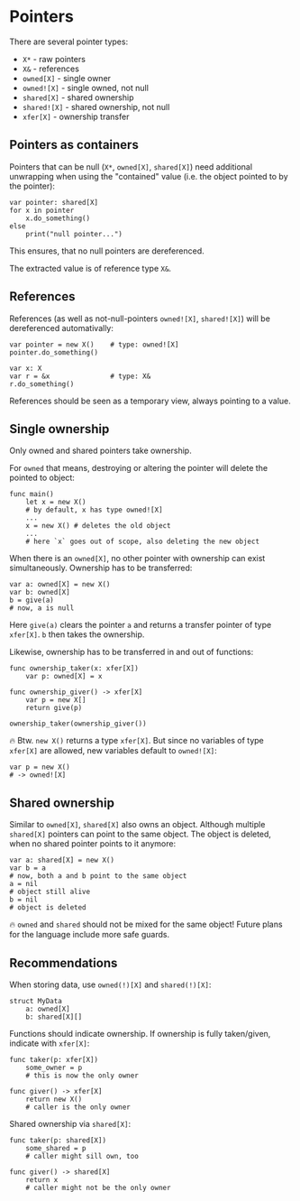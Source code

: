 # Pointers

There are several pointer types:

* `X*` - raw pointers
* `X&` - references
* `owned[X]` - single owner
* `owned![X]` - single owned, not null
* `shared[X]` - shared ownership
* `shared![X]` - shared ownership, not null
* `xfer[X]` - ownership transfer

## Pointers as containers

Pointers that can be null (`X*`, `owned[X]`, `shared[X]`) need additional unwrapping when using the "contained" value (i.e. the object pointed to by the pointer):
```kaba
var pointer: shared[X]
for x in pointer
    x.do_something()
else
    print("null pointer...")
```

This ensures, that no null pointers are dereferenced.

The extracted value is of reference type `X&`.

## References

References (as well as not-null-pointers `owned![X]`, `shared![X]`) will be dereferenced automativally:
```kaba
var pointer = new X()    # type: owned![X]
pointer.do_something()

var x: X
var r = &x               # type: X&
r.do_something()
```

References should be seen as a temporary view, always pointing to a value.

## Single ownership

Only owned and shared pointers take ownership.

For `owned` that means, destroying or altering the pointer will delete the pointed to object:
```kaba
func main()
    let x = new X()
    # by default, x has type owned![X]
    ...
    x = new X() # deletes the old object
    ...
    # here `x` goes out of scope, also deleting the new object
```

When there is an `owned[X]`, no other pointer with ownership can exist simultaneously. Ownership has to be transferred:
```kaba
var a: owned[X] = new X()
var b: owned[X]
b = give(a)
# now, a is null
```

Here `give(a)` clears the pointer `a` and returns a transfer pointer of type `xfer[X]`. `b` then takes the ownership.

Likewise, ownership has to be transferred in and out of functions:
```kaba
func ownership_taker(x: xfer[X])
    var p: owned[X] = x

func ownership_giver() -> xfer[X]
    var p = new X[]
    return give(p)

ownership_taker(ownership_giver())
```

🔥 Btw. `new X()` returns a type `xfer[X]`. But since no variables of type `xfer[X]` are allowed, new variables default to `owned![X]`:
```kaba
var p = new X()
# -> owned![X]
```

## Shared ownership

Similar to `owned[X]`, `shared[X]` also owns an object. Although multiple `shared[X]` pointers can point to the same object. The object is deleted, when no shared pointer points to it anymore:
```kaba
var a: shared[X] = new X()
var b = a
# now, both a and b point to the same object
a = nil
# object still alive
b = nil
# object is deleted
```

🔥 `owned` and `shared` should not be mixed for the same object! Future plans for the language include more safe guards.

## Recommendations

When storing data, use `owned(!)[X]` and `shared(!)[X]`:
```kaba
struct MyData
    a: owned[X]
    b: shared[X][]
```

Functions should indicate ownership. If ownership is fully taken/given, indicate with `xfer[X]`:
``` kaba
func taker(p: xfer[X])
    some_owner = p
    # this is now the only owner

func giver() -> xfer[X]
    return new X()
    # caller is the only owner
```

Shared ownership via `shared[X]`:
```kaba
func taker(p: shared[X])
    some_shared = p
    # caller might sill own, too

func giver() -> shared[X]
    return x
    # caller might not be the only owner
```

